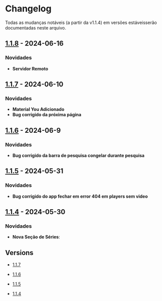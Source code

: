 # Changelog

Todas as mudanças notáveis ​​(a partir da v1.1.4) em versões estáveis ​​serão documentadas neste arquivo.

## [1.1.8](https://github.com/LucasLixo/TV-Hub/releases/tag/1.1.8) - 2024-06-16

### Novidades

- **Servidor Remoto**

## [1.1.7](https://github.com/LucasLixo/TV-Hub/releases/tag/1.1.7) - 2024-06-10

### Novidades

- **Material You Adicionado**
- **Bug corrigido da próxima página**

## [1.1.6](https://github.com/LucasLixo/TV-Hub/releases/tag/1.1.6) - 2024-06-9

### Novidades

- **Bug corrigido da barra de pesquisa congelar durante pesquisa**

## [1.1.5](https://github.com/LucasLixo/TV-Hub/releases/tag/1.1.5) - 2024-05-31

### Novidades

- **Bug corrigido do app fechar em error 404 em players sem video**

## [1.1.4](https://github.com/LucasLixo/TV-Hub/releases/tag/1.1.4) - 2024-05-30

### Novidades

- **Nova Seção de Séries**: 

## Versions

- [1.1.7](https://github.com/LucasLixo/TV-Hub/releases/tag/1.1.7)

- [1.1.6](https://github.com/LucasLixo/TV-Hub/releases/tag/1.1.6)

- [1.1.5](https://github.com/LucasLixo/TV-Hub/releases/tag/1.1.5)

- [1.1.4](https://github.com/LucasLixo/TV-Hub/releases/tag/1.1.4)